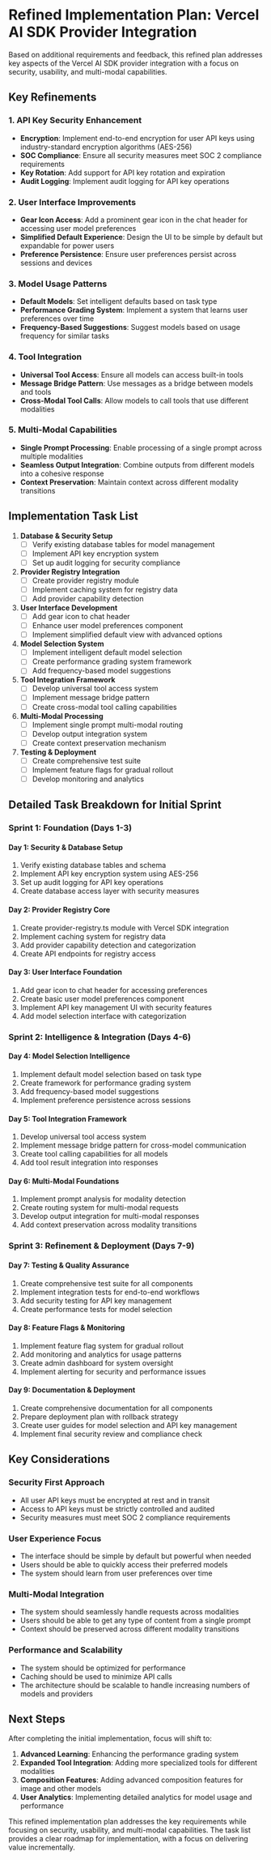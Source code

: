 # Refined Implementation Plan: Vercel AI SDK Provider Integration

Based on additional requirements and feedback, this refined plan addresses key aspects of the Vercel AI SDK provider integration with a focus on security, usability, and multi-modal capabilities.

## Key Refinements

### 1. API Key Security Enhancement

- **Encryption**: Implement end-to-end encryption for user API keys using industry-standard encryption algorithms (AES-256)
- **SOC Compliance**: Ensure all security measures meet SOC 2 compliance requirements
- **Key Rotation**: Add support for API key rotation and expiration
- **Audit Logging**: Implement audit logging for API key operations

### 2. User Interface Improvements

- **Gear Icon Access**: Add a prominent gear icon in the chat header for accessing user model preferences
- **Simplified Default Experience**: Design the UI to be simple by default but expandable for power users
- **Preference Persistence**: Ensure user preferences persist across sessions and devices

### 3. Model Usage Patterns

- **Default Models**: Set intelligent defaults based on task type
- **Performance Grading System**: Implement a system that learns user preferences over time
- **Frequency-Based Suggestions**: Suggest models based on usage frequency for similar tasks

### 4. Tool Integration

- **Universal Tool Access**: Ensure all models can access built-in tools
- **Message Bridge Pattern**: Use messages as a bridge between models and tools
- **Cross-Modal Tool Calls**: Allow models to call tools that use different modalities

### 5. Multi-Modal Capabilities

- **Single Prompt Processing**: Enable processing of a single prompt across multiple modalities
- **Seamless Output Integration**: Combine outputs from different models into a cohesive response
- **Context Preservation**: Maintain context across different modality transitions

## Implementation Task List

1. **Database & Security Setup**
   - [ ] Verify existing database tables for model management
   - [ ] Implement API key encryption system
   - [ ] Set up audit logging for security compliance

2. **Provider Registry Integration**
   - [ ] Create provider registry module
   - [ ] Implement caching system for registry data
   - [ ] Add provider capability detection

3. **User Interface Development**
   - [ ] Add gear icon to chat header
   - [ ] Enhance user model preferences component
   - [ ] Implement simplified default view with advanced options

4. **Model Selection System**
   - [ ] Implement intelligent default model selection
   - [ ] Create performance grading system framework
   - [ ] Add frequency-based model suggestions

5. **Tool Integration Framework**
   - [ ] Develop universal tool access system
   - [ ] Implement message bridge pattern
   - [ ] Create cross-modal tool calling capabilities

6. **Multi-Modal Processing**
   - [ ] Implement single prompt multi-modal routing
   - [ ] Develop output integration system
   - [ ] Create context preservation mechanism

7. **Testing & Deployment**
   - [ ] Create comprehensive test suite
   - [ ] Implement feature flags for gradual rollout
   - [ ] Develop monitoring and analytics

## Detailed Task Breakdown for Initial Sprint

### Sprint 1: Foundation (Days 1-3)

#### Day 1: Security & Database Setup
1. Verify existing database tables and schema
2. Implement API key encryption system using AES-256
3. Set up audit logging for API key operations
4. Create database access layer with security measures

#### Day 2: Provider Registry Core
1. Create provider-registry.ts module with Vercel SDK integration
2. Implement caching system for registry data
3. Add provider capability detection and categorization
4. Create API endpoints for registry access

#### Day 3: User Interface Foundation
1. Add gear icon to chat header for accessing preferences
2. Create basic user model preferences component
3. Implement API key management UI with security features
4. Add model selection interface with categorization

### Sprint 2: Intelligence & Integration (Days 4-6)

#### Day 4: Model Selection Intelligence
1. Implement default model selection based on task type
2. Create framework for performance grading system
3. Add frequency-based model suggestions
4. Implement preference persistence across sessions

#### Day 5: Tool Integration Framework
1. Develop universal tool access system
2. Implement message bridge pattern for cross-model communication
3. Create tool calling capabilities for all models
4. Add tool result integration into responses

#### Day 6: Multi-Modal Foundations
1. Implement prompt analysis for modality detection
2. Create routing system for multi-modal requests
3. Develop output integration for multi-modal responses
4. Add context preservation across modality transitions

### Sprint 3: Refinement & Deployment (Days 7-9)

#### Day 7: Testing & Quality Assurance
1. Create comprehensive test suite for all components
2. Implement integration tests for end-to-end workflows
3. Add security testing for API key management
4. Create performance tests for model selection

#### Day 8: Feature Flags & Monitoring
1. Implement feature flag system for gradual rollout
2. Add monitoring and analytics for usage patterns
3. Create admin dashboard for system oversight
4. Implement alerting for security and performance issues

#### Day 9: Documentation & Deployment
1. Create comprehensive documentation for all components
2. Prepare deployment plan with rollback strategy
3. Create user guides for model selection and API key management
4. Implement final security review and compliance check

## Key Considerations

### Security First Approach
- All user API keys must be encrypted at rest and in transit
- Access to API keys must be strictly controlled and audited
- Security measures must meet SOC 2 compliance requirements

### User Experience Focus
- The interface should be simple by default but powerful when needed
- Users should be able to quickly access their preferred models
- The system should learn from user preferences over time

### Multi-Modal Integration
- The system should seamlessly handle requests across modalities
- Users should be able to get any type of content from a single prompt
- Context should be preserved across different modality transitions

### Performance and Scalability
- The system should be optimized for performance
- Caching should be used to minimize API calls
- The architecture should be scalable to handle increasing numbers of models and providers

## Next Steps

After completing the initial implementation, focus will shift to:

1. **Advanced Learning**: Enhancing the performance grading system
2. **Expanded Tool Integration**: Adding more specialized tools for different modalities
3. **Composition Features**: Adding advanced composition features for image and other models
4. **User Analytics**: Implementing detailed analytics for model usage and performance

This refined implementation plan addresses the key requirements while focusing on security, usability, and multi-modal capabilities. The task list provides a clear roadmap for implementation, with a focus on delivering value incrementally.